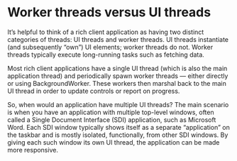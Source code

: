 # Worker threads versus UI threads
It’s helpful to think of a rich client application as having two distinct categories of threads: UI threads and worker threads. UI threads instantiate (and subsequently “own”) UI elements; worker threads do not. Worker threads typically execute long-running tasks such as fetching data.

Most rich client applications have a single UI thread (which is also the main application thread) and periodically spawn worker threads — either directly or using BackgroundWorker. These workers then marshal back to the main UI thread in order to update controls or report on progress.

So, when would an application have multiple UI threads? The main scenario is when you have an application with multiple top-level windows, often called a Single Document Interface (SDI) application, such as Microsoft Word. Each SDI window typically shows itself as a separate “application” on the taskbar and is mostly isolated, functionally, from other SDI windows. By giving each such window its own UI thread, the application can be made more responsive.

